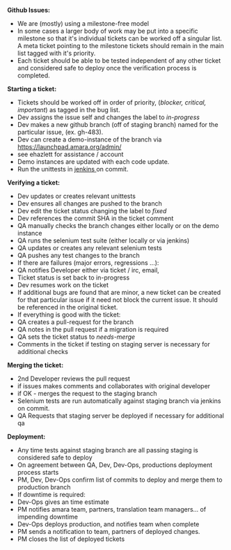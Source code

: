 **Github Issues:**

* We are (mostly) using a milestone-free model
* In some cases a larger body of work may be put into a specific milestone so that it's individual tickets can be worked off a singular list.  A meta ticket pointing to the milestone tickets should remain in the main list tagged with it's priority.
* Each ticket should be able to be tested independent of any other ticket and considered safe to deploy once the verification process is completed.

**Starting a ticket:**

* Tickets should be worked off in order of priority, (*blocker, critical, important*) as tagged in the bug list.
* Dev assigns the issue self and changes the label to *in-progress*
* Dev makes a new github branch (off of staging branch) named for the particular issue, (ex. gh-483).
* Dev can create a demo-instance of the branch via https://launchpad.amara.org/admin/ 
 * see ehazlett for assistance / account
 * Demo instances are updated with each code update.
 * Run the unittests in <a href='http://dev.universalsubtitles.org:8888/'>jenkins </a> on commit.

**Verifying a ticket:**

* Dev updates or creates relevant unittests
* Dev ensures all changes are pushed to the branch
* Dev edit the ticket status changing the label to *fixed*
* Dev references the commit SHA in the ticket comment
* QA manually checks the branch changes either locally or on the demo instance
* QA runs the selenium test suite (either locally or via jenkins)
* QA updates or creates any relevant selenium tests
* QA pushes any test changes to the branch
* If there are failures (major errors, regressions ...):
 * QA notifies Developer either via ticket / irc, email, 
 * Ticket status is set back to in-progress 
 * Dev resumes work on the ticket
* If additional bugs are found that are minor, a new ticket can be created for that particular issue if it need not block the current issue.  It should be referenced in the original ticket.
* If everything is good with the ticket:
 * QA creates a pull-request for the branch
 * QA notes in the pull request if a migration is required
 * QA sets the ticket status to *needs-merge*
 * Comments in the ticket if testing on staging server is necessary for additional checks

**Merging the ticket:**

* 2nd Developer reviews the pull request
 * if issues makes comments and collaborates with original developer
 * if OK - merges the request to the staging branch
* Selenium tests are run automatically against staging branch via jenkins on commit.
* QA Requests that staging server be deployed if necessary for additional qa

**Deployment:**
* Any time tests against staging branch are all passing staging is considered safe to deploy
* On agreement between QA, Dev, Dev-Ops, productions deployment process starts
* PM, Dev, Dev-Ops confirm list of commits to deploy and merge them to production branch
* If downtime is required:
 * Dev-Ops gives an time estimate
 * PM notifies amara team, partners, translation team managers... of impending downtime
* Dev-Ops deploys production, and notifies team when complete
* PM sends a notification to team, partners of deployed changes.
* PM closes the list of deployed tickets


